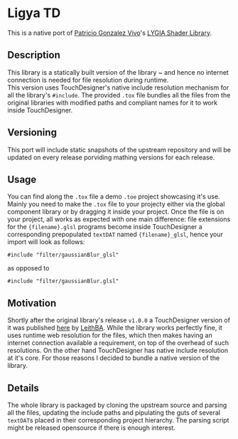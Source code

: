 # Ligya TD

This is a native port of [Patricio Gonzalez Vivo](https://github.com/patriciogonzalezvivo)'s [LYGIA Shader Library](https://github.com/patriciogonzalezvivo/lygia).

## Description

This library is a statically built version of the library ~ and hence no internet connection is needed for file resolution during runtime.  
This version uses TouchDesigner's native include resolution mechanism for all the library's `#include`.
The provided `.tox` file bundles all the files from the original libraries with modified paths and compliant names for it to work inside TouchDesigner.

## Versioning

This port will include static snapshots of the upstream repository and will be updated on every release porviding mathing versions for each release.

## Usage

You can find along the `.tox` file a demo `.toe` project showcasing it's use.
Mainly you need to make the `.tox` file to your projecty either via the global component library or by dragging it inside your project.
Once the file is on your project, all works as expected with one main difference: file extensions for the `{filename}.glsl` programs become inside TouchDesigner a corresponding prepopulated `textDAT` named `{filename}_glsl`, hence your import will look as follows:

```
#include "filter/gaussianBlur_glsl"
```

as opposed to

```
#include "filter/gaussianBlur.glsl"
```

## Motivation

Shortly after the original library's release `v1.0.0` a TouchDesigner version of it was published [here](https://derivative.ca/community-post/asset/lygia-touchdesginer/66804) by [LeithBA](https://github.com/LeithBA).
While the library works perfectly fine, it uses runtime web resolution for the files, which then makes having an internet connection available a requirement, on top of the overhead of such resolutions.
On the other hand TouchDesigner has native include resolution at it's core.
For those reasons I decided to bundle a native version of the library.

## Details

The whole library is packaged by cloning the upstream source and parsing all the files, updating the include paths and pipulating the guts of several `textDAT`s placed in their corresponding project hierarchy.
The parsing script might be released opensource if there is enough interest.
